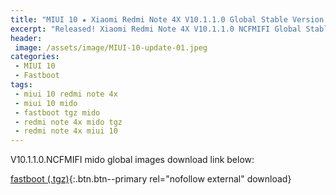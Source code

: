 ```yaml
---
title: "MIUI 10 ★ Xiaomi Redmi Note 4X V10.1.1.0 Global Stable Version ★ Fastboot ROM Download"
excerpt: "Released! Xiaomi Redmi Note 4X V10.1.1.0 NCFMIFI Global Stable Version Fastboot File Download"
header:
 image: /assets/image/MIUI-10-update-01.jpeg
categories:
 - MIUI 10
 - Fastboot
tags:
 - miui 10 redmi note 4x
 - miui 10 mido
 - fastboot tgz mido
 - redmi note 4x mido tgz
 - redmi note 4x miui 10
---
```


V10.1.1.0.NCFMIFI mido global images download link below:

[fastboot (.tgz)](http://bigota.d.miui.com/V10.1.1.0.NCFMIFI/mido_global_images_V10.1.1.0.NCFMIFI_20181029.0000.00_7.0_global_ecb441093a.tgz){:.btn.btn--primary rel="nofollow external" download}
